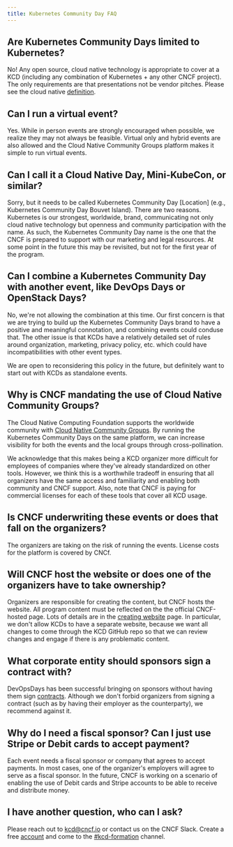 ```yaml
---
title: Kubernetes Community Day FAQ 
---
```


## Are Kubernetes Community Days limited to Kubernetes?

No! Any open source, cloud native technology is appropriate to cover at a KCD (including any combination of Kubernetes + any other CNCF project). The only requirements are that presentations not be vendor pitches. Please see the cloud native [definition](https://github.com/cncf/toc/blob/master/DEFINITION.md).

## Can I run a virtual event?
Yes. While in person events are strongly encouraged when possible, we realize they may not always be feasible. Virtual only and hybrid events are also allowed and the Cloud Native Community Groups platform makes it simple to run virtual events.

## Can I call it a Cloud Native Day, Mini-KubeCon, or similar?

Sorry, but it needs to be called Kubernetes Community Day [Location] (e.g., Kubernetes Community Day Bouvet Island). There are two reasons. Kubernetes is our strongest, worldwide, brand, communicating not only cloud native technology but openness and community participation with the name. As such, the Kubernetes Community Day name is the one that the CNCF is prepared to support with our marketing and legal resources. At some point in the future this may be revisited, but not for the first year of the program.

## Can I combine a Kubernetes Community Day with another event, like DevOps Days or OpenStack Days?

No, we're not allowing the combination at this time. Our first concern is that we are trying to build up the Kubernetes Community Days brand to have a positive and meaningful connotation, and combining events could conduse that. The other issue is that KCDs have a relatively detailed set of rules around organization, marketing, privacy policy, etc. which could have incompatibilities with other event types.

We are open to reconsidering this policy in the future, but definitely want to start out with KCDs as standalone events.

## Why is CNCF mandating the use of Cloud Native Community Groups?

The Cloud Native Computing Foundation supports the worldwide community with [Cloud Native Community Groups](https://community.cncf.io/). By running the Kubernetes Community Days on the same platform, we can increase visibility for both the events and the local groups through cross-pollination.

We acknowledge that this makes being a KCD organizer more difficult for employees of companies where they've already standardized on other tools. However, we think this is a worthwhile tradeoff in ensuring that all organizers have the same access and familiarity and enabling both community and CNCF support. Also, note that CNCF is paying for commercial licenses for each of these tools that cover all KCD usage.

## Is CNCF underwriting these events or does that fall on the organizers?

The organizers are taking on the risk of running the events. License costs for the platform is covered by CNCf.

## Will CNCF host the website or does one of the organizers have to take ownership?

Organizers are responsible for creating the content, but CNCF hosts the website. All program content must be reflected on the the official CNCF-hosted page. Lots of details are in the [creating website](/organizing-creating-website/) page. In particular, we don't allow KCDs to have a separate website, because we want all changes to come through the KCD GitHub repo so that we can review changes and engage if there is any problematic content.

## What corporate entity should sponsors sign a contract with?

DevOpsDays has been successful bringing on sponsors without having them sign [contracts](https://devopsdays.org/sponsor/). Although we don't forbid organizers from signing a contract (such as by having their employer as the counterparty), we recommend against it.

## Why do I need a fiscal sponsor? Can I just use Stripe or Debit cards to accept payment? #

Each event needs a fiscal sponsor or company that agrees to accept payments. In most cases, one of the organizer's employers will agree to serve as a fiscal sponsor. In the future, CNCF is working on a scenario of enabling the use of Debit cards and Stripe accounts to be able to receive and distribute money.

## I have another question, who can I ask?

Please reach out to kcd@cncf.io or contact us on the CNCF Slack. Create a free [account](https://slack.cncf.io) and come to the [#kcd-formation](https://cloud-native.slack.com/messages/CN6LBV16G) channel.

